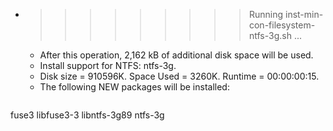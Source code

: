 * >>>>>>>>> Running inst-min-con-filesystem-ntfs-3g.sh ...
  * After this operation, 2,162 kB of additional disk space will be used.
  * Install support for NTFS: ntfs-3g.
  * Disk size = 910596K. Space Used = 3260K. Runtime = 00:00:00:15.
  * The following NEW packages will be installed:
  ```bash
fuse3 libfuse3-3 libntfs-3g89 ntfs-3g
  ```
